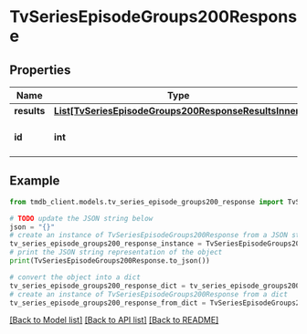 # TvSeriesEpisodeGroups200Response


## Properties

Name | Type | Description | Notes
------------ | ------------- | ------------- | -------------
**results** | [**List[TvSeriesEpisodeGroups200ResponseResultsInner]**](TvSeriesEpisodeGroups200ResponseResultsInner.md) |  | [optional] 
**id** | **int** |  | [optional] [default to 0]

## Example

```python
from tmdb_client.models.tv_series_episode_groups200_response import TvSeriesEpisodeGroups200Response

# TODO update the JSON string below
json = "{}"
# create an instance of TvSeriesEpisodeGroups200Response from a JSON string
tv_series_episode_groups200_response_instance = TvSeriesEpisodeGroups200Response.from_json(json)
# print the JSON string representation of the object
print(TvSeriesEpisodeGroups200Response.to_json())

# convert the object into a dict
tv_series_episode_groups200_response_dict = tv_series_episode_groups200_response_instance.to_dict()
# create an instance of TvSeriesEpisodeGroups200Response from a dict
tv_series_episode_groups200_response_from_dict = TvSeriesEpisodeGroups200Response.from_dict(tv_series_episode_groups200_response_dict)
```
[[Back to Model list]](../README.md#documentation-for-models) [[Back to API list]](../README.md#documentation-for-api-endpoints) [[Back to README]](../README.md)


